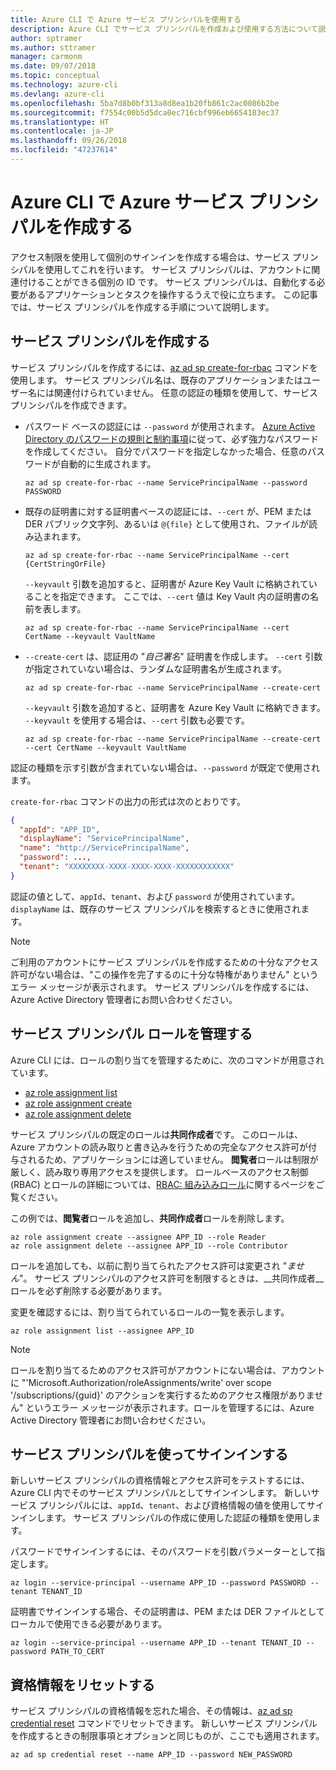 ```yaml
---
title: Azure CLI で Azure サービス プリンシパルを使用する
description: Azure CLI でサービス プリンシパルを作成および使用する方法について説明します。
author: sptramer
ms.author: sttramer
manager: carmonm
ms.date: 09/07/2018
ms.topic: conceptual
ms.technology: azure-cli
ms.devlang: azure-cli
ms.openlocfilehash: 5ba7d8b0bf313a8d8ea1b20fb861c2ac0086b2be
ms.sourcegitcommit: f7554c00b5d5dca0ec716cbf996eb6654183ec37
ms.translationtype: HT
ms.contentlocale: ja-JP
ms.lasthandoff: 09/26/2018
ms.locfileid: "47237614"
---
```

# <a name="create-an-azure-service-principal-with-azure-cli"></a>Azure CLI で Azure サービス プリンシパルを作成する

アクセス制限を使用して個別のサインインを作成する場合は、サービス プリンシパルを使用してこれを行います。 サービス プリンシパルは、アカウントに関連付けることができる個別の ID です。 サービス プリンシパルは、自動化する必要があるアプリケーションとタスクを操作するうえで役に立ちます。 この記事では、サービス プリンシパルを作成する手順について説明します。

## <a name="create-the-service-principal"></a>サービス プリンシパルを作成する

サービス プリンシパルを作成するには、[az ad sp create-for-rbac](/cli/azure/ad/sp#az-ad-sp-create-for-rbac) コマンドを使用します。 サービス プリンシパル名は、既存のアプリケーションまたはユーザー名には関連付けられていません。 任意の認証の種類を使用して、サービス プリンシパルを作成できます。

* パスワード ベースの認証には `--password` が使用されます。 [Azure Active Directory のパスワードの規則と制約事項](/azure/active-directory/active-directory-passwords-policy)に従って、必ず強力なパスワードを作成してください。 自分でパスワードを指定しなかった場合、任意のパスワードが自動的に生成されます。

  ```azurecli-interactive
  az ad sp create-for-rbac --name ServicePrincipalName --password PASSWORD
  ```

* 既存の証明書に対する証明書ベースの認証には、`--cert` が、PEM または DER パブリック文字列、あるいは `@{file}` として使用され、ファイルが読み込まれます。

  ```azurecli-interactive
  az ad sp create-for-rbac --name ServicePrincipalName --cert {CertStringOrFile}
  ```

  `--keyvault` 引数を追加すると、証明書が Azure Key Vault に格納されていることを指定できます。 ここでは、`--cert` 値は Key Vault 内の証明書の名前を表します。

  ```azurecli-interactive
  az ad sp create-for-rbac --name ServicePrincipalName --cert CertName --keyvault VaultName
  ```

* `--create-cert` は、認証用の "_自己署名_" 証明書を作成します。 `--cert` 引数が指定されていない場合は、ランダムな証明書名が生成されます。

  ```azurecli-interactive
  az ad sp create-for-rbac --name ServicePrincipalName --create-cert
  ```

  `--keyvault` 引数を追加すると、証明書を Azure Key Vault に格納できます。 `--keyvault` を使用する場合は、`--cert` 引数も必要です。

  ```azurecli-interactive
  az ad sp create-for-rbac --name ServicePrincipalName --create-cert --cert CertName --keyvault VaultName
  ```

認証の種類を示す引数が含まれていない場合は、`--password` が既定で使用されます。

`create-for-rbac` コマンドの出力の形式は次のとおりです。

```json
{
  "appId": "APP_ID",
  "displayName": "ServicePrincipalName",
  "name": "http://ServicePrincipalName",
  "password": ...,
  "tenant": "XXXXXXXX-XXXX-XXXX-XXXX-XXXXXXXXXXXX"
}
```

認証の値として、`appId`、`tenant`、および `password` が使用されています。 `displayName` は、既存のサービス プリンシパルを検索するときに使用されます。

> [!NOTE]
> ご利用のアカウントにサービス プリンシパルを作成するための十分なアクセス許可がない場合は、"この操作を完了するのに十分な特権がありません" というエラー メッセージが表示されます。 サービス プリンシパルを作成するには、Azure Active Directory 管理者にお問い合わせください。

## <a name="manage-service-principal-roles"></a>サービス プリンシパル ロールを管理する

Azure CLI には、ロールの割り当てを管理するために、次のコマンドが用意されています。

* [az role assignment list](/cli/azure/role/assignment#az-role-assignment-list)
* [az role assignment create](/cli/azure/role/assignment#az-role-assignment-create)
* [az role assignment delete](/cli/azure/role/assignment#az-role-assignment-delete)

サービス プリンシパルの既定のロールは**共同作成者**です。 このロールは、Azure アカウントの読み取りと書き込みを行うための完全なアクセス許可が付与されるため、アプリケーションには適していません。 **閲覧者**ロールは制限が厳しく、読み取り専用アクセスを提供します。  ロールベースのアクセス制御 (RBAC) とロールの詳細については、[RBAC: 組み込みロール](/azure/active-directory/role-based-access-built-in-roles)に関するページをご覧ください。

この例では、**閲覧者**ロールを追加し、**共同作成者**ロールを削除します。

```azurecli-interactive
az role assignment create --assignee APP_ID --role Reader
az role assignment delete --assignee APP_ID --role Contributor
```

ロールを追加しても、以前に割り当てられたアクセス許可は変更され "_ません_"。 サービス プリンシパルのアクセス許可を制限するときは、__共同作成者__ロールを必ず削除する必要があります。

変更を確認するには、割り当てられているロールの一覧を表示します。

```azurecli-interactive
az role assignment list --assignee APP_ID
```

> [!NOTE]
> ロールを割り当てるためのアクセス許可がアカウントにない場合は、アカウントに "'Microsoft.Authorization/roleAssignments/write' over scope '/subscriptions/{guid}' のアクションを実行するためのアクセス権限がありません" というエラー メッセージが表示されます。ロールを管理するには、Azure Active Directory 管理者にお問い合わせください。

## <a name="sign-in-using-the-service-principal"></a>サービス プリンシパルを使ってサインインする

新しいサービス プリンシパルの資格情報とアクセス許可をテストするには、Azure CLI 内でそのサービス プリンシパルとしてサインインします。 新しいサービス プリンシパルには、`appId`、`tenant`、および資格情報の値を使用してサインインします。 サービス プリンシパルの作成に使用した認証の種類を使用します。

パスワードでサインインするには、そのパスワードを引数パラメーターとして指定します。

```azurecli-interactive
az login --service-principal --username APP_ID --password PASSWORD --tenant TENANT_ID
```

証明書でサインインする場合、その証明書は、PEM または DER ファイルとしてローカルで使用できる必要があります。

```azurecli-interactive
az login --service-principal --username APP_ID --tenant TENANT_ID --password PATH_TO_CERT
```

## <a name="reset-credentials"></a>資格情報をリセットする

サービス プリンシパルの資格情報を忘れた場合、その情報は、[az ad sp credential reset](/cli/azure/ad/sp/credential#az-ad-sp-credential-reset) コマンドでリセットできます。 新しいサービス プリンシパルを作成するときの制限事項とオプションと同じものが、ここでも適用されます。

```azurecli-interactive
az ad sp credential reset --name APP_ID --password NEW_PASSWORD
```
